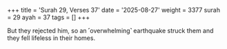 +++
title = 'Surah 29, Verses 37'
date = '2025-08-27'
weight = 3377
surah = 29
ayah = 37
tags = []
+++

But they rejected him, so an ˹overwhelming˺ earthquake struck them and they fell lifeless in their homes.